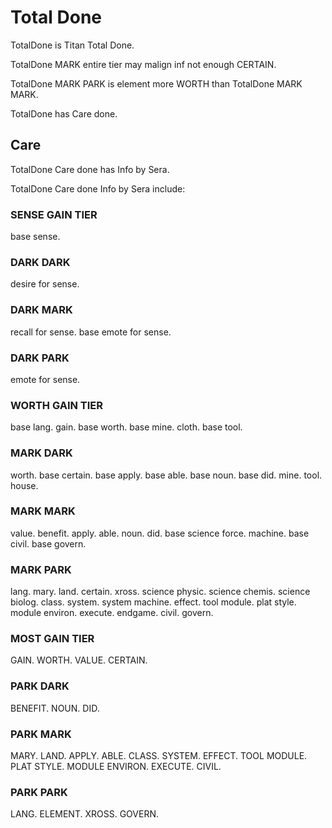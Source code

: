 # Total Done

TotalDone is Titan Total Done.

TotalDone MARK entire tier may malign inf not enough CERTAIN.

TotalDone MARK PARK is element more WORTH than TotalDone MARK MARK.

TotalDone has Care done.

## Care
TotalDone Care done has Info by Sera.

TotalDone Care done Info by Sera include:

### SENSE GAIN TIER
base sense.

### DARK DARK
desire for sense.

### DARK MARK
recall for sense.
base emote for sense.

### DARK PARK
emote for sense.

### WORTH GAIN TIER
base lang.
gain.
base worth.
base mine.
cloth.
base tool.

### MARK DARK
worth.
base certain.
base apply.
base able.
base noun.
base did.
mine.
tool.
house.

### MARK MARK
value.
benefit.
apply.
able.
noun.
did.
base science force.
machine.
base civil.
base govern.

### MARK PARK
lang.
mary.
land.
certain.
xross.
science physic.
science chemis.
science biolog.
class.
system.
system machine.
effect.
tool module.
plat style.
module environ.
execute.
endgame.
civil.
govern.

### MOST GAIN TIER
GAIN.
WORTH.
VALUE.
CERTAIN.

### PARK DARK
BENEFIT.
NOUN.
DID.

### PARK MARK
MARY.
LAND.
APPLY.
ABLE.
CLASS.
SYSTEM.
EFFECT.
TOOL MODULE.
PLAT STYLE.
MODULE ENVIRON.
EXECUTE.
CIVIL.

### PARK PARK
LANG.
ELEMENT.
XROSS.
GOVERN.